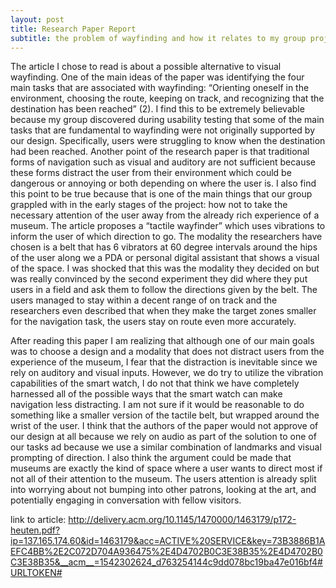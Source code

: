 ```yaml
---
layout: post
title: Research Paper Report
subtitle: the problem of wayfinding and how it relates to my group project
---
```


The article I chose to read is about a possible alternative to visual wayfinding. One of the main ideas of the paper was identifying the four main tasks that are associated with wayfinding: “Orienting oneself in the environment, choosing the route, keeping on track, and recognizing that the destination has been reached” (2). I find this to be extremely believable because my group discovered during usability testing that some of the main tasks that are fundamental to wayfinding were not originally supported by our design. Specifically, users were struggling to know when the destination had been reached. Another point of the research paper is that traditional forms of navigation such as visual and auditory are not sufficient because these forms distract the user from their environment which could be dangerous or annoying or both depending on where the user is. I also find this point to be true because that is one of the main things that our group grappled with in the early stages of the project: how not to take the necessary attention of the user away from the already rich experience of a museum. The article proposes a “tactile wayfinder” which uses vibrations to inform the user of which direction to go.  The modality the researchers have chosen is a belt that has 6 vibrators at 60 degree intervals around the hips of the user along we a PDA or personal digital assistant that shows a visual of the space. I was shocked that this was the modality they decided on but was really convinced by the second experiment they did where they put users in a field and ask them to follow the directions given by the belt. The users managed to stay within a decent range of on track and the researchers even described that when they make the target zones smaller for the navigation task, the users stay on route even more accurately. 

After reading this paper I am realizing that although one of our main goals was to choose a design and a modality that does not distract users from the experience of the museum, I fear that the distraction is inevitable since we rely on auditory and visual inputs. However, we do try to utilize the vibration capabilities of the smart watch, I do not that think we have completely harnessed all of the possible ways that the smart watch can make navigation less distracting. I am not sure if it would be reasonable to do something like a smaller version of the tactile belt, but wrapped around the wrist of the user. I think that the authors of the paper would not approve of our design at all because we rely on audio as part of the solution to one of our tasks ad because we use a similar combination of landmarks and visual prompting of direction. I also think the argument could be made that museums are exactly the kind of space where a user wants to direct most if not all of their attention to the museum. The users attention is already split into worrying about not bumping into other patrons, looking at the art, and potentially engaging in conversation with fellow visitors. 

link to article: http://delivery.acm.org/10.1145/1470000/1463179/p172-heuten.pdf?ip=137.165.174.60&id=1463179&acc=ACTIVE%20SERVICE&key=73B3886B1AEFC4BB%2E2C072D704A936475%2E4D4702B0C3E38B35%2E4D4702B0C3E38B35&__acm__=1542302624_d763254144c9dd078bc19ba47e016bf4#URLTOKEN#
